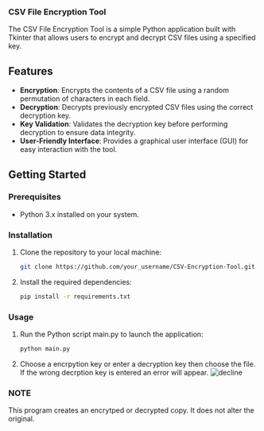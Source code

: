  ### CSV File Encryption Tool

The CSV File Encryption Tool is a simple Python application built with Tkinter that allows users to encrypt and decrypt CSV files using a specified key.

## Features

- **Encryption**: Encrypts the contents of a CSV file using a random permutation of characters in each field.
- **Decryption**: Decrypts previously encrypted CSV files using the correct decryption key.
- **Key Validation**: Validates the decryption key before performing decryption to ensure data integrity.
- **User-Friendly Interface**: Provides a graphical user interface (GUI) for easy interaction with the tool.

## Getting Started

### Prerequisites

- Python 3.x installed on your system.

### Installation

1. Clone the repository to your local machine:

   ```sh
   git clone https://github.com/your_username/CSV-Encryption-Tool.git
   ```
2. Install the required dependencies:
   ```sh
   pip install -r requirements.txt
   ```
### Usage
1. Run the Python script main.py to launch the application:
   ```sh
   python main.py
   ```
2. Choose a encrpytion key or enter a decryption key then choose the file. If the wrong decrption key is entered an error will appear.
![decline](https://github.com/BayDev20/CSVencryptor/assets/152105436/a789590a-529e-43b7-bbbb-daca1c4b9e3f)

### NOTE
This program creates an encrytped or decrypted copy. It does not alter the original. 
